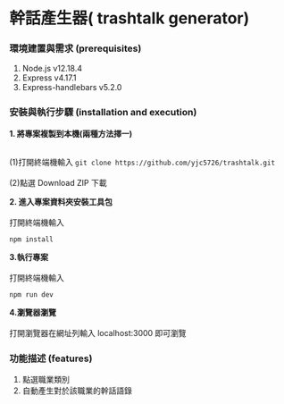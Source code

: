 # 幹話產生器( trashtalk generator)

### 環境建置與需求 (prerequisites)

1. Node.js v12.18.4
2. Express v4.17.1
3. Express-handlebars v5.2.0

### 安裝與執行步驟 (installation and execution)

**1. 將專案複製到本機(兩種方法擇一)**<br /><br />

(1)打開終端機輸入
`git clone https://github.com/yjc5726/trashtalk.git`<br /><br />
(2)點選 Download ZIP 下載

**2. 進入專案資料夾安裝工具包**<br /><br />
打開終端機輸入

```
npm install
```

**3.執行專案**<br /><br />
打開終端機輸入

```
npm run dev
```

**4.瀏覽器瀏覽**<br /><br />
打開瀏覽器在網址列輸入 localhost:3000 即可瀏覽

### 功能描述 (features)

1. 點選職業類別
2. 自動產生對於該職業的幹話語錄
